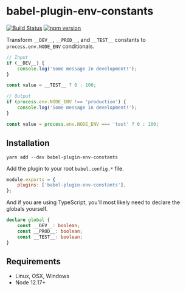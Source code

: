 # babel-plugin-env-constants

[![Build Status](https://github.com/milesj/packemon/workflows/Build/badge.svg)](https://github.com/milesj/packemon/actions?query=branch%3Amaster)
[![npm version](https://badge.fury.io/js/babel-plugin-env-constants.svg)](https://www.npmjs.com/package/babel-plugin-env-constants)

Transform `__DEV__`, `__PROD__`, and `__TEST__` constants to `process.env.NODE_ENV` conditionals.

```ts
// Input
if (__DEV__) {
	console.log('Some message in development!');
}

const value = __TEST__ ? 0 : 100;
```

```ts
// Output
if (process.env.NODE_ENV !== 'production') {
	console.log('Some message in development!');
}

const value = process.env.NODE_ENV === 'test' ? 0 : 100;
```

## Installation

```
yarn add --dev babel-plugin-env-constants
```

Add the plugin to your root `babel.config.*` file.

```js
module.exports = {
	plugins: ['babel-plugin-env-constants'],
};
```

And if you are using TypeScript, you'll most likely need to declare the globals yourself.

```ts
declare global {
	const __DEV__: boolean;
	const __PROD__: boolean;
	const __TEST__: boolean;
}
```

## Requirements

- Linux, OSX, Windows
- Node 12.17+
